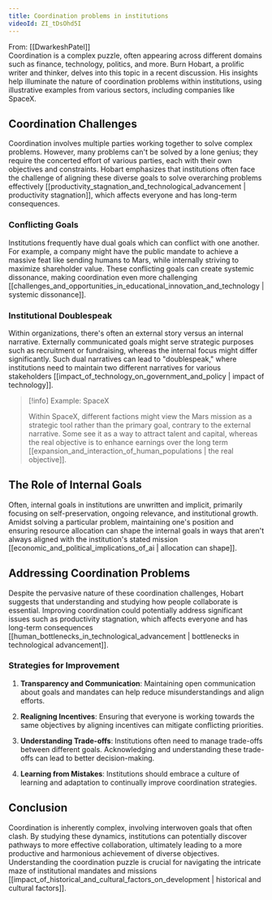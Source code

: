 ```yaml
---
title: Coordination problems in institutions
videoId: ZI_tDsOhd5I
---
```


From: [[DwarkeshPatel]] <br/> 
Coordination is a complex puzzle, often appearing across different domains such as finance, technology, politics, and more. Burn Hobart, a prolific writer and thinker, delves into this topic in a recent discussion. His insights help illuminate the nature of coordination problems within institutions, using illustrative examples from various sectors, including companies like SpaceX.

## Coordination Challenges

Coordination involves multiple parties working together to solve complex problems. However, many problems can't be solved by a lone genius; they require the concerted effort of various parties, each with their own objectives and constraints. Hobart emphasizes that institutions often face the challenge of aligning these diverse goals to solve overarching problems effectively [[productivity_stagnation_and_technological_advancement | productivity stagnation]], which affects everyone and has long-term consequences.

### Conflicting Goals

Institutions frequently have dual goals which can conflict with one another. For example, a company might have the public mandate to achieve a massive feat like sending humans to Mars, while internally striving to maximize shareholder value. These conflicting goals can create systemic dissonance, making coordination even more challenging [[challenges_and_opportunities_in_educational_innovation_and_technology | systemic dissonance]].

### Institutional Doublespeak

Within organizations, there's often an external story versus an internal narrative. Externally communicated goals might serve strategic purposes such as recruitment or fundraising, whereas the internal focus might differ significantly. Such dual narratives can lead to "doublespeak," where institutions need to maintain two different narratives for various stakeholders [[impact_of_technology_on_government_and_policy | impact of technology]].

> [!info] Example: SpaceX
> 
> Within SpaceX, different factions might view the Mars mission as a strategic tool rather than the primary goal, contrary to the external narrative. Some see it as a way to attract talent and capital, whereas the real objective is to enhance earnings over the long term [[expansion_and_interaction_of_human_populations | the real objective]].

## The Role of Internal Goals

Often, internal goals in institutions are unwritten and implicit, primarily focusing on self-preservation, ongoing relevance, and institutional growth. Amidst solving a particular problem, maintaining one's position and ensuring resource allocation can shape the internal goals in ways that aren't always aligned with the institution's stated mission [[economic_and_political_implications_of_ai | allocation can shape]].

## Addressing Coordination Problems

Despite the pervasive nature of these coordination challenges, Hobart suggests that understanding and studying how people collaborate is essential. Improving coordination could potentially address significant issues such as productivity stagnation, which affects everyone and has long-term consequences [[human_bottlenecks_in_technological_advancement | bottlenecks in technological advancement]].

### Strategies for Improvement

1. **Transparency and Communication**: Maintaining open communication about goals and mandates can help reduce misunderstandings and align efforts.
   
2. **Realigning Incentives**: Ensuring that everyone is working towards the same objectives by aligning incentives can mitigate conflicting priorities.
   
3. **Understanding Trade-offs**: Institutions often need to manage trade-offs between different goals. Acknowledging and understanding these trade-offs can lead to better decision-making.

4. **Learning from Mistakes**: Institutions should embrace a culture of learning and adaptation to continually improve coordination strategies.

## Conclusion

Coordination is inherently complex, involving interwoven goals that often clash. By studying these dynamics, institutions can potentially discover pathways to more effective collaboration, ultimately leading to a more productive and harmonious achievement of diverse objectives. Understanding the coordination puzzle is crucial for navigating the intricate maze of institutional mandates and missions [[impact_of_historical_and_cultural_factors_on_development | historical and cultural factors]].